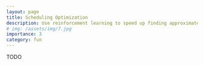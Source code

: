 ```yaml
---
layout: page
title: Scheduling Optimization
description: Use reinforcement learning to speed up finding approximate solution for scheduling optimization
# img: /assets/img/7.jpg
importance: 3
category: fun
---
```


TODO